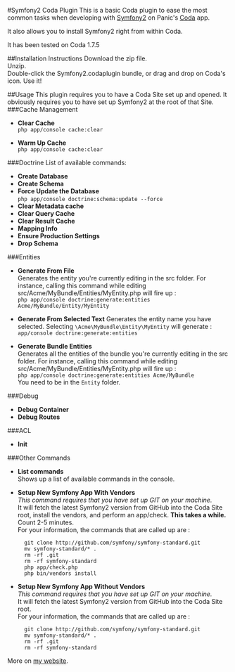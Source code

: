 #Symfony2 Coda Plugin
This is  a basic Coda plugin to ease the most common tasks when developing with [Symfony2](http://www.symfony.com) on Panic's [Coda](http://www.panic.com/coda/) app.

It also allows you to install Symfony2 right from within Coda.

It has been tested on Coda 1.7.5

##Installation Instructions
Download the zip file.  
Unzip.  
Double-click the Symfony2.codaplugin bundle, or drag and drop on Coda's icon.
Use it!

##Usage
This plugin requires you to have a Coda Site set up and opened.
It obviously requires you to have set up Symfony2 at the root of that Site.
###Cache Management
* **Clear Cache**  
`php app/console cache:clear`  

* **Warm Up Cache**  
`php app/console cache:clear`

###Doctrine
List of available commands:

* **Create Database**
* **Create Schema**
* **Force Update the Database**  
`php app/console doctrine:schema:update --force`
* **Clear Metadata cache**
* **Clear Query Cache**
* **Clear Result Cache**
* **Mapping Info**
* **Ensure Production Settings**
* **Drop Schema**

###Entities
* **Generate From File**  
Generates the entity you're currently editing in the src folder. For instance, calling this command while editing src/Acme/MyBundle/Entities/MyEntity.php will fire up :  
`php app/console doctrine:generate:entities Acme/MyBundle/Entity/MyEntity`  

* **Generate From Selected Text**
Generates the entity name you have selected. Selecting `\Acme\MyBundle\Entity\MyEntity` will generate :  
`app/console doctrine:generate:entities`  

* **Generate Bundle Entities**  
Generates all the entities of the bundle you're currently editing in the src folder. For instance, calling this command while editing src/Acme/MyBundle/Entities/MyEntity.php will fire up :  
`php app/console doctrine:generate:entities Acme/MyBundle`  
You need to be in the `Entity` folder.

###Debug
* **Debug Container**
* **Debug Routes**

###ACL
* **Init**

###Other Commands
* **List commands**  
Shows up a list of available commands in the console.
* **Setup New Symfony App With Vendors**  
*This command requires that you have set up GIT on your machine.*  
It will fetch the latest Symfony2 version from GitHub into the Coda Site root, install the vendors, and perform an app/check. **This takes a while.** Count 2-5 minutes.  
For your information, the commands that are called up are :

		git clone http://github.com/symfony/symfony-standard.git
		mv symfony-standard/* .
		rm -rf .git
		rm -rf symfony-standard
		php app/check.php
		php bin/vendors install

* **Setup New Symfony App Without Vendors**  
*This command requires that you have set up GIT on your machine.*  
It will fetch the latest Symfony2 version from GitHub into the Coda Site root.  
For your information, the commands that are called up are :

		git clone http://github.com/symfony/symfony-standard.git
		mv symfony-standard/* .
		rm -rf .git
		rm -rf symfony-standard

More on [my website](http://cedric.delalande.me/).